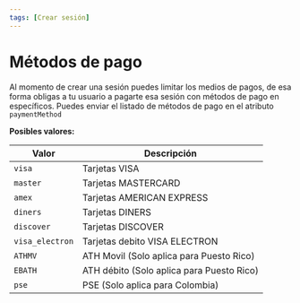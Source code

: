```yaml
---
tags: [Crear sesión]
---
```


# Métodos de pago

Al momento de crear una sesión puedes limitar los medios de pagos, de esa forma obligas a tu usuario a pagarte esa sesión con métodos de pago en específicos. Puedes enviar el listado de métodos de pago en el atributo `paymentMethod` 

**Posibles valores:**

Valor | Descripción 
---------|----------
 `visa` | Tarjetas  VISA  
 `master` | Tarjetas  MASTERCARD
 `amex` | Tarjetas  AMERICAN EXPRESS
 `diners` | Tarjetas  DINERS
 `discover` | Tarjetas  DISCOVER
 `visa_electron` | Tarjetas debito VISA ELECTRON
 `ATHMV` | ATH Movil (Solo aplica para Puesto Rico)
  `EBATH` | ATH débito (Solo aplica para Puesto Rico) | 
 `pse` | PSE (Solo aplica para Colombia) | 
  





